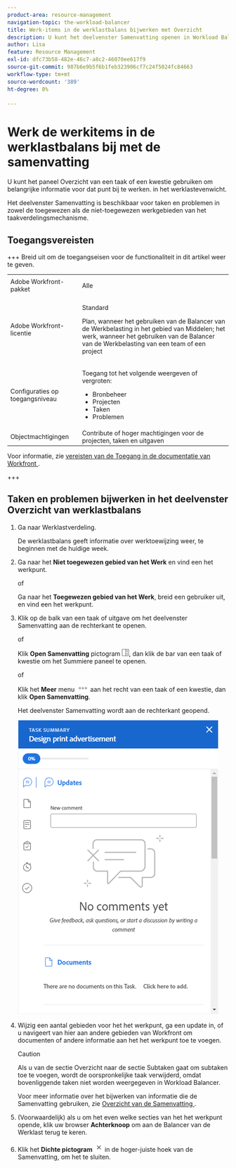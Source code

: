 ```yaml
---
product-area: resource-management
navigation-topic: the-workload-balancer
title: Werk-items in de werklastbalans bijwerken met Overzicht
description: U kunt het deelvenster Samenvatting openen in Workload Balancer om de werkitems in de toegewezen en niet-toegewezen werkgebieden bij te werken.
author: Lisa
feature: Resource Management
exl-id: dfc73b58-482e-46c7-a8c2-46070ee617f9
source-git-commit: 987b6e9b5f6b1feb323906cf7c24f5024fc84663
workflow-type: tm+mt
source-wordcount: '389'
ht-degree: 0%

---
```


# Werk de werkitems in de werklastbalans bij met de samenvatting

U kunt het paneel Overzicht van een taak of een kwestie gebruiken om belangrijke informatie voor dat punt bij te werken. in het werklastevenwicht.

Het deelvenster Samenvatting is beschikbaar voor taken en problemen in zowel de toegewezen als de niet-toegewezen werkgebieden van het taakverdelingsmechanisme.

## Toegangsvereisten

+++ Breid uit om de toegangseisen voor de functionaliteit in dit artikel weer te geven.

<table style="table-layout:auto"> 
 <col> 
 <col> 
 <tbody> 
  <tr> 
   <td>Adobe Workfront-pakket</td> 
   <td><p>Alle</p></td>
  </tr>
  <tr> 
   <td>Adobe Workfront-licentie</td> 
   <td><p>Standard</p>
       <p>Plan, wanneer het gebruiken van de Balancer van de Werkbelasting in het gebied van Middelen; het werk, wanneer het gebruiken van de Balancer van de Werkbelasting van een team of een project</p></td>
  </tr>
  <tr> 
   <td>Configuraties op toegangsniveau</td> 
   <td> <p>Toegang tot het volgende weergeven of vergroten:</p> 
    <ul> 
     <li>Bronbeheer</li> 
     <li>Projecten</li> 
     <li>Taken</li> 
     <li>Problemen</li> 
    </ul>
   </td> 
  </tr> 
  <tr> 
   <td>Objectmachtigingen</td> 
   <td>Contribute of hoger machtigingen voor de projecten, taken en uitgaven</td> 
  </tr> 
 </tbody> 
</table>

Voor informatie, zie [&#x200B; vereisten van de Toegang in de documentatie van Workfront &#x200B;](/help/quicksilver/administration-and-setup/add-users/access-levels-and-object-permissions/access-level-requirements-in-documentation.md).

+++

## Taken en problemen bijwerken in het deelvenster Overzicht van werklastbalans

1. Ga naar Werklastverdeling.

   De werklastbalans geeft informatie over werktoewijzing weer, te beginnen met de huidige week.

1. Ga naar het **Niet toegewezen gebied van het Werk** en vind een het werkpunt.

   of

   Ga naar het **Toegewezen gebied van het Werk**, breid een gebruiker uit, en vind een het werkpunt.

1. Klik op de balk van een taak of uitgave om het deelvenster Samenvatting aan de rechterkant te openen.

   of

   Klik **Open Samenvatting** pictogram ![&#x200B; Open Samenvattend pictogram &#x200B;](assets/summary-panel-icon.png), dan klik de bar van een taak of kwestie om het Summiere paneel te openen.

   of

   Klik het **Meer** menu ![&#x200B; Meer pictogram &#x200B;](assets/more-icon.png) aan het recht van een taak of een kwestie, dan klik **Open Samenvatting**.

   Het deelvenster Samenvatting wordt aan de rechterkant geopend.

   ![&#x200B; Samenvattings paneel &#x200B;](assets/summary-panel-task-wb-new-comments.png)

1. Wijzig een aantal gebieden voor het het werkpunt, ga een update in, of u navigeert van hier aan andere gebieden van Workfront om documenten of andere informatie aan het het werkpunt toe te voegen.

   >[!CAUTION]
   >
   >Als u van de sectie Overzicht naar de sectie Subtaken gaat om subtaken toe te voegen, wordt de oorspronkelijke taak verwijderd, omdat bovenliggende taken niet worden weergegeven in Workload Balancer.

   Voor meer informatie over het bijwerken van informatie die de Samenvatting gebruiken, zie [&#x200B; Overzicht van de Samenvatting &#x200B;](../../workfront-basics/the-new-workfront-experience/summary-overview.md).

1. (Voorwaardelijk) als u om het even welke secties van het het werkpunt opende, klik uw browser **Achterknoop** om aan de Balancer van de Werklast terug te keren.
1. Klik het **Dichte pictogram** ![&#x200B; Dichte pictogram &#x200B;](assets/close-icon.png) in de hoger-juiste hoek van de Samenvatting, om het te sluiten.

